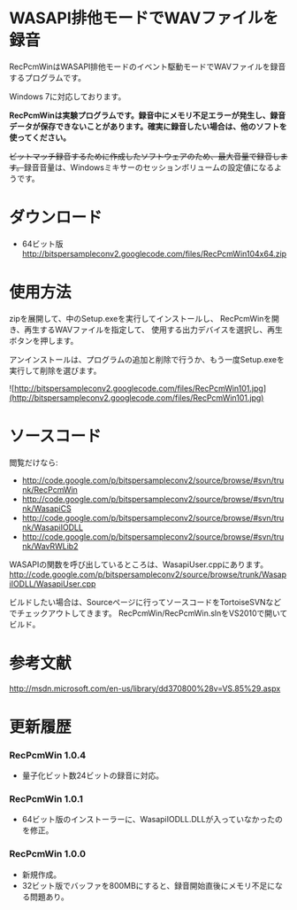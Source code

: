 # WASAPI排他モードでWAVファイルを録音 #

RecPcmWinはWASAPI排他モードのイベント駆動モードでWAVファイルを録音するプログラムです。

Windows 7に対応しております。

**RecPcmWinは実験プログラムです。録音中にメモリ不足エラーが発生し、録音データが保存できないことがあります。確実に録音したい場合は、他のソフトを使ってください。**

~~ビットマッチ録音するために作成したソフトウェアのため、最大音量で録音します。~~録音音量は、Windowsミキサーのセッションボリュームの設定値になるようです。

# ダウンロード #

  * 64ビット版 http://bitspersampleconv2.googlecode.com/files/RecPcmWin104x64.zip

# 使用方法 #

zipを展開して、中のSetup.exeを実行してインストールし、
RecPcmWinを開き、再生するWAVファイルを指定して、
使用する出力デバイスを選択し、再生ボタンを押します。

アンインストールは、プログラムの追加と削除で行うか、もう一度Setup.exeを実行して削除を選びます。

![http://bitspersampleconv2.googlecode.com/files/RecPcmWin101.jpg](http://bitspersampleconv2.googlecode.com/files/RecPcmWin101.jpg)

# ソースコード #

閲覧だけなら:
  * http://code.google.com/p/bitspersampleconv2/source/browse/#svn/trunk/RecPcmWin
  * http://code.google.com/p/bitspersampleconv2/source/browse/#svn/trunk/WasapiCS
  * http://code.google.com/p/bitspersampleconv2/source/browse/#svn/trunk/WasapiIODLL
  * http://code.google.com/p/bitspersampleconv2/source/browse/#svn/trunk/WavRWLib2

WASAPIの関数を呼び出しているところは、WasapiUser.cppにあります。
http://code.google.com/p/bitspersampleconv2/source/browse/trunk/WasapiIODLL/WasapiUser.cpp


ビルドしたい場合は、Sourceページに行ってソースコードをTortoiseSVNなどでチェックアウトしてきます。
RecPcmWin/RecPcmWin.slnをVS2010で開いてビルド。

# 参考文献 #

http://msdn.microsoft.com/en-us/library/dd370800%28v=VS.85%29.aspx

# 更新履歴 #
### RecPcmWin 1.0.4 ###
  * 量子化ビット数24ビットの録音に対応。

### RecPcmWin 1.0.1 ###
  * 64ビット版のインストーラーに、WasapiIODLL.DLLが入っていなかったのを修正。

### RecPcmWin 1.0.0 ###
  * 新規作成。
  * 32ビット版でバッファを800MBにすると、録音開始直後にメモリ不足になる問題あり。